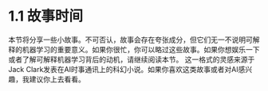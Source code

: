 # 1.1 故事时间
本节将分享一些小故事。不可否认，故事会存在夸张成分，但它们无一不说明可解释的机器学习的重要意义。如果你很忙，你可以略过这些故事。如果你想娱乐一下或者了解可解释机器学习背后的动机，请继续阅读本节。
这一格式的灵感来源于Jack Clark发表在AI时事通讯上的科幻小说。如果你喜欢这类故事或者对AI感兴趣，我建议你上去看看。
# 